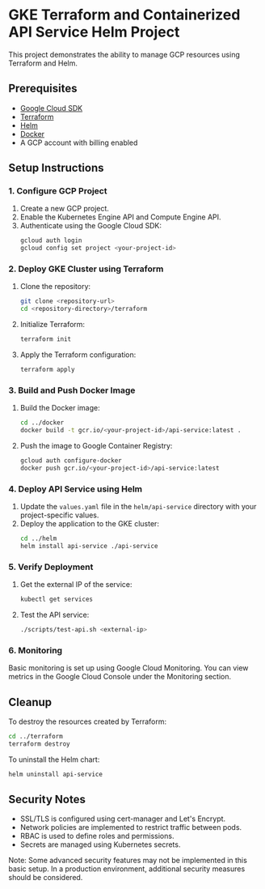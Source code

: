 
# GKE Terraform and Containerized API Service Helm Project

This project demonstrates the ability to manage GCP resources using Terraform and Helm.

## Prerequisites

- [Google Cloud SDK](https://cloud.google.com/sdk/docs/install)
- [Terraform](https://learn.hashicorp.com/tutorials/terraform/install-cli)
- [Helm](https://helm.sh/docs/intro/install/)
- [Docker](https://docs.docker.com/get-docker/)
- A GCP account with billing enabled

## Setup Instructions

### 1. Configure GCP Project

1. Create a new GCP project.
2. Enable the Kubernetes Engine API and Compute Engine API.
3. Authenticate using the Google Cloud SDK:
   ```sh
   gcloud auth login
   gcloud config set project <your-project-id>
   ```

### 2. Deploy GKE Cluster using Terraform

1. Clone the repository:
   ```sh
   git clone <repository-url>
   cd <repository-directory>/terraform
   ```
2. Initialize Terraform:
   ```sh
   terraform init
   ```
3. Apply the Terraform configuration:
   ```sh
   terraform apply
   ```

### 3. Build and Push Docker Image

1. Build the Docker image:
   ```sh
   cd ../docker
   docker build -t gcr.io/<your-project-id>/api-service:latest .
   ```
2. Push the image to Google Container Registry:
   ```sh
   gcloud auth configure-docker
   docker push gcr.io/<your-project-id>/api-service:latest
   ```

### 4. Deploy API Service using Helm

1. Update the `values.yaml` file in the `helm/api-service` directory with your project-specific values.
2. Deploy the application to the GKE cluster:
   ```sh
   cd ../helm
   helm install api-service ./api-service
   ```

### 5. Verify Deployment

1. Get the external IP of the service:
   ```sh
   kubectl get services
   ```
2. Test the API service:
   ```sh
   ./scripts/test-api.sh <external-ip>
   ```

### 6. Monitoring

Basic monitoring is set up using Google Cloud Monitoring. You can view metrics in the Google Cloud Console under the Monitoring section.

## Cleanup

To destroy the resources created by Terraform:
```sh
cd ../terraform
terraform destroy
```

To uninstall the Helm chart:
```sh
helm uninstall api-service
```

## Security Notes

- SSL/TLS is configured using cert-manager and Let's Encrypt.
- Network policies are implemented to restrict traffic between pods.
- RBAC is used to define roles and permissions.
- Secrets are managed using Kubernetes secrets.

Note: Some advanced security features may not be implemented in this basic setup. In a production environment, additional security measures should be considered.
